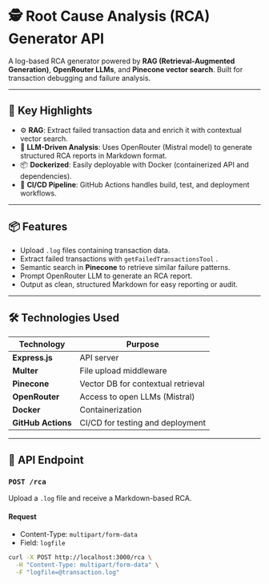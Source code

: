 # 🕵️ Root Cause Analysis (RCA) Generator API

A log-based RCA generator powered by **RAG (Retrieval-Augmented Generation)**, **OpenRouter LLMs**, and **Pinecone vector search**. Built for transaction debugging and failure analysis.

---

## 🚀 Key Highlights

- ⚙️ **RAG**: Extract failed transaction data and enrich it with contextual vector search.
- 🧠 **LLM-Driven Analysis**: Uses OpenRouter (Mistral model) to generate structured RCA reports in Markdown format.
- 📦 **Dockerized**: Easily deployable with Docker (containerized API and dependencies).
- 🔄 **CI/CD Pipeline**: GitHub Actions handles build, test, and deployment workflows.

---

## 📦 Features

- Upload `.log` files containing transaction data.
- Extract failed transactions with `getFailedTransactionsTool` .
- Semantic search in **Pinecone** to retrieve similar failure patterns.
- Prompt OpenRouter LLM to generate an RCA report.
- Output as clean, structured Markdown for easy reporting or audit.

---

## 🛠️ Technologies Used

| Technology       | Purpose                             |
|------------------|-------------------------------------|
| **Express.js**   | API server                          |
| **Multer**       | File upload middleware              |
| **Pinecone**     | Vector DB for contextual retrieval  |
| **OpenRouter**   | Access to open LLMs (Mistral)       |
| **Docker**       | Containerization                    |
| **GitHub Actions** | CI/CD for testing and deployment |

---

## 🔌 API Endpoint

### `POST /rca`

Upload a `.log` file and receive a Markdown-based RCA.

#### Request

- Content-Type: `multipart/form-data`
- Field: `logfile`

```bash
curl -X POST http://localhost:3000/rca \
  -H "Content-Type: multipart/form-data" \
  -F "logfile=@transaction.log"
